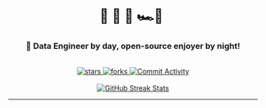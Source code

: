 <!DOCTYPE html>
<html>
<head>
</head>
<body>
  <div align="center">
    <h1>
      🌊&nbsp;🌴&nbsp;🏰&nbsp;🏎️💨&nbsp;
    </h1>
    <h3>📍 Data Engineer by day, open-source enjoyer by night!</h3>
  </div>
  <br>
  <div align="center">
    <a href="https://github.com/eli64s/README-AI?tab=repositories&sort=stargazers">
      <img src="https://custom-icon-badges.demolab.com/github/stars/eli64s/README-AI?color=6272a4&style=for-the-badge&labelColor=44475a&logo=star" alt="stars">
    </a>
    <a href="https://github.com/eli64s/README-AI?tab=repositories&sort=stargazers">
      <img src="https://custom-icon-badges.demolab.com/github/forks/eli64s/README-AI?color=6272a4&style=for-the-badge&labelColor=44475a&logo=fork" alt="forks">
    </a>
    <a href="https://github.com/eli64s/README-AI?tab=repositories&sort=stargazers">
      <img src="https://img.shields.io/github/commit-activity/m/eli64s/README-AI?color=6272a4&style=for-the-badge&labelColor=44475a&logo=git" alt="Commit Activity">
    </a>
  </div>
  <br>
  <div align="center">
    <a href="https://github-readme-streak-stats.herokuapp.com?user=eli64s&theme=blue-green">
      <img src="https://github-readme-streak-stats.herokuapp.com?user=eli64s&theme=dracula" alt="GitHub Streak Stats">
    </a>
  </div>

  <hr>
</body>
</html>
